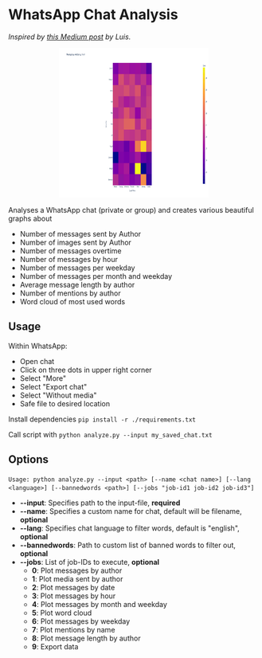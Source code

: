 # WhatsApp Chat Analysis

*Inspired by [this Medium post](https://medium.com/mcd-unison/whatsapp-group-chat-analysis-with-python-3f5196280ba) by
Luis.*

<p align="center">
 <img src="https://github.com/FjellOverflow/whatsapp-chat-analysis/blob/main/example.gif" alt="Example" width="300" height="300">
</p>

Analyses a WhatsApp chat (private or group) and creates various beautiful graphs about

- Number of messages sent by Author
- Number of images sent by Author
- Number of messages overtime
- Number of messages by hour
- Number of messages per weekday
- Number of messages per month and weekday
- Average message length by author
- Number of mentions by author
- Word cloud of most used words

## Usage

Within WhatsApp:

- Open chat
- Click on three dots in upper right corner
- Select "More"
- Select "Export chat"
- Select "Without media"
- Safe file to desired location

Install dependencies
`pip install -r ./requirements.txt`

Call script with
`python analyze.py --input my_saved_chat.txt`

## Options

`Usage: python analyze.py --input <path> [--name <chat name>] [--lang <language>] [--bannedwords <path>] [--jobs "job-id1 job-id2 job-id3"]`

- **--input**: Specifies path to the input-file, **required**
- **--name**: Specifies a custom name for chat, default will be filename, **optional**
- **--lang**: Specifies chat language to filter words, default is "english", **optional**
- **--bannedwords**: Path to custom list of banned words to filter out, **optional**
- **--jobs**: List of job-IDs to execute, **optional**
  - **0**: Plot messages by author
  - **1**: Plot media sent by author
  - **2**: Plot messages by date
  - **3**: Plot messages by hour
  - **4**: Plot messages by month and weekday
  - **5**: Plot word cloud
  - **6**: Plot messages by weekday
  - **7**: Plot mentions by name
  - **8**: Plot message length by author
  - **9**: Export data
